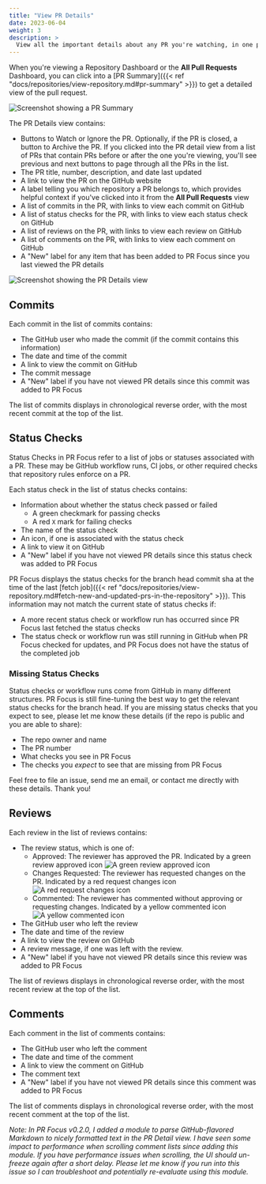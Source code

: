 ```yaml
---
title: "View PR Details"
date: 2023-06-04
weight: 3
description: >
  View all the important details about any PR you're watching, in one place.
---
```


When you're viewing a Repository Dashboard or the **All Pull Requests** Dashboard, you can click into a [PR Summary]({{< ref "docs/repositories/view-repository.md#pr-summary" >}}) to get a detailed view of the pull request.

![Screenshot showing a PR Summary](/images/new-pr-summary.png)

The PR Details view contains:

- Buttons to Watch or Ignore the PR. Optionally, if the PR is closed, a button to Archive the PR. If you clicked into the PR detail view from a list of PRs that contain PRs before or after the one you're viewing, you'll see previous and next buttons to page through all the PRs in the list.
- The PR title, number, description, and date last updated
- A link to view the PR on the GitHub website
- A label telling you which repository a PR belongs to, which provides helpful context if you've clicked into it from the **All Pull Requests** view
- A list of commits in the PR, with links to view each commit on GitHub
- A list of status checks for the PR, with links to view each status check on GitHub
- A list of reviews on the PR, with links to view each review on GitHub
- A list of comments on the PR, with links to view each comment on GitHub
- A "New" label for any item that has been added to PR Focus since you last viewed the PR details

![Screenshot showing the PR Details view](/images/pr-details-view.png)

## Commits

Each commit in the list of commits contains:

- The GitHub user who made the commit (if the commit contains this information)
- The date and time of the commit
- A link to view the commit on GitHub
- The commit message
- A "New" label if you have not viewed PR details since this commit was added to PR Focus

The list of commits displays in chronological reverse order, with the most recent commit at the top of the list.

## Status Checks

Status Checks in PR Focus refer to a list of jobs or statuses associated with a PR. These may be GitHub workflow runs, CI jobs, or other required checks that repository rules enforce on a PR.

Each status check in the list of status checks contains:

- Information about whether the status check passed or failed
  - A green checkmark for passing checks
  - A red `X` mark for failing checks 
- The name of the status check
- An icon, if one is associated with the status check
- A link to view it on GitHub
- A "New" label if you have not viewed PR details since this status check was added to PR Focus

PR Focus displays the status checks for the branch head commit sha at the time of the last [fetch job]({{< ref "docs/repositories/view-repository.md#fetch-new-and-updated-prs-in-the-repository" >}}). This information may not match the current state of status checks if:

- A more recent status check or workflow run has occurred since PR Focus last fetched the status checks
- The status check or workflow run was still running in GitHub when PR Focus checked for updates, and PR Focus does not have the status of the completed job

### Missing Status Checks

Status checks or workflow runs come from GitHub in many different structures. PR Focus is still fine-tuning the best way to get the relevant status checks for the branch head. If you are missing status checks that you expect to see, please let me know these details (if the repo is public and you are able to share):

- The repo owner and name
- The PR number
- What checks you see in PR Focus
- The checks you *expect* to see that are missing from PR Focus

Feel free to file an issue, send me an email, or contact me directly with these details. Thank you!

## Reviews

Each review in the list of reviews contains:

- The review status, which is one of:
  - Approved: The reviewer has approved the PR. Indicated by a green review approved icon ![A green review approved icon](/images/review-approved.png)
  - Changes Requested: The reviewer has requested changes on the PR. Indicated by a red request changes icon ![A red request changes icon](/images/review-request-changes.png)
  - Commented: The reviewer has commented without approving or requesting changes. Indicated by a yellow commented icon ![A yellow commented icon](/images/review-commented.png)
- The GitHub user who left the review
- The date and time of the review
- A link to view the review on GitHub
- A review message, if one was left with the review.
- A "New" label if you have not viewed PR details since this review was added to PR Focus

The list of reviews displays in chronological reverse order, with the most recent review at the top of the list.

## Comments

Each comment in the list of comments contains:

- The GitHub user who left the comment
- The date and time of the comment
- A link to view the comment on GitHub
- The comment text
- A "New" label if you have not viewed PR details since this comment was added to PR Focus

The list of comments displays in chronological reverse order, with the most recent comment at the top of the list.

*Note: In PR Focus v0.2.0, I added a module to parse GitHub-flavored Markdown to nicely formatted text in the PR Detail view. I have seen some impact to performance when scrolling comment lists since adding this module. If you have performance issues when scrolling, the UI should un-freeze again after a short delay. Please let me know if you run into this issue so I can troubleshoot and potentially re-evaluate using this module.*
